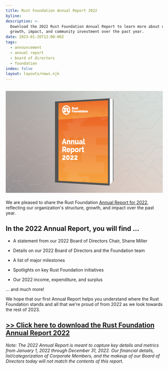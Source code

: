 ```yaml
---
title: Rust Foundation Annual Report 2022
byline:
description: >-
  Download the 2022 Rust Foundation Annual Report to learn more about our
  growth, impact, and community investment over the past year.
date: 2023-01-26T12:00:00Z
tags:
  - announcement
  - annual report
  - board of directors
  - foundation
index: false
layout: layouts/news.njk
---
```

##

## <img width="580" height="326" alt="Graphic of a book with the title reading &quot;Rust Foundation Annual Report 2022&quot; against a grey gradient geometric background." src="/img/news/2023-01-26-annual-report-2022/annual-report.png" title="Annual Report" />

We are pleased to share the Rust Foundation&nbsp;<a target="_blank" rel="noopener" href="https://foundation.rust-lang.org/static/publications/annual-reports/annual-report-2022.pdf">Annual Report for 2022</a>, reflecting our organization's structure, growth, and impact over the past year.&nbsp;

## In the 2022 Annual Report, you will find ...

* A statement from our 2022 Board of Directors Chair, Shane Miller

* Details on our 2022 Board of Directors and the Foundation team&nbsp;

* A list of major milestones

* Spotlights on key Rust Foundation initiatives&nbsp;

* Our 2022 income, expenditure, and surplus

... and much more!&nbsp;

We hope that our first Annual Report helps you understand where the Rust Foundation stands and all that we're proud of from 2022 as we look towards the rest of 2023.

##

## <a target="_blank" rel="noopener" href="https://foundation.rust-lang.org/static/publications/annual-reports/annual-report-2022.pdf">&gt;&gt; Click here to download the Rust Foundation Annual Report 2022</a>

*Note: The 2022 Annual Report is meant to capture key details and metrics from January 1, 2022 through December 31, 2022. Our financial details, list/categorization of Corporate Members, and the makeup of our Board of Directors today will not match the contents of this report.&nbsp;*